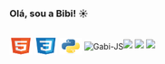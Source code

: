 ### Olá, sou a Bibi! ☀️

<div style="display: inline_block"><br>
  <img align="center" alt="Gabi-HTML" height="30" width="40" src="https://raw.githubusercontent.com/devicons/devicon/master/icons/html5/html5-original.svg">
  <img align="center" alt="Gabi-CSS" height="30" width="40" src="https://raw.githubusercontent.com/devicons/devicon/master/icons/css3/css3-original.svg">
  <img align="center" alt="Gabi-Python" height="30" width="40" src="https://github.com/devicons/devicon/blob/master/icons/python/python-original.svg">
  <img align="center" alt="Gabi-JS" height="30" width="40" src="https://github.com/devicons/devicon/blob/master/icons/javascript/javascript-original.svg>
</div>

   ##
  
<div> 
  <a href="https://www.instagram.com/bibiperich/" target="_blank"><img src="https://img.shields.io/badge/-Instagram-%23E4405F?style=for-the-badge&logo=instagram&logoColor=white" target="_blank"></a>
  <a href = "mailto:gabriellaperichguimaraes@gmail.com"><img src="https://img.shields.io/badge/-Gmail-%23333?style=for-the-badge&logo=gmail&logoColor=white" target="_blank"></a>
  <a href="https://www.linkedin.com/in/gabriella-perich-guimar%C3%A3es-089287214/" target="_blank"><img src="https://img.shields.io/badge/-LinkedIn-%230077B5?style=for-the-badge&logo=linkedin&logoColor=white" target="_blank"></a>
